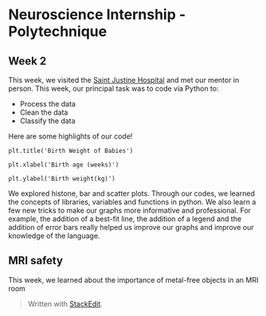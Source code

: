 ﻿# Neuroscience Internship - Polytechnique

## Week 2

This week, we visited the [Saint Justine Hospital](https://www.chusj.org/) and met our mentor in person.
This week, our principal task was to code via Python to:

 - Process the data
 - Clean the data
 - Classify the data

Here are some highlights of our code!

	plt.title('Birth Weight of Babies')

	plt.xlabel('Birth age (weeks)')
	
	plt.ylabel('Birth weight(kg)')

We explored histone, bar and scatter plots. Through our codes, we learned the concepts of libraries, variables and functions in python. We also learn a few new tricks to make our graphs more informative and professional. For example, the addition of a best-fit line, the addition of a legend and the addition of error bars really helped us improve our graphs and improve our knowledge of the language.

## MRI safety
This week, we learned about the importance of metal-free objects in an MRI room
	

> Written with [StackEdit](https://stackedit.io/).
